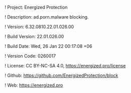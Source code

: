 ! Project: Energized Protection

! Description: ad.porn.malware blocking.

! Version: 6.32.0810.22.01.026.00

! Build Version: 22.01.026.00

! Build Date: Wed, 26 Jan 22 00:17:08 +06

! Version Code: 0260017

! License: CC BY-NC-SA 4.0, https://energized.pro/license

! Github: https://github.com/EnergizedProtection/block

! Web: https://energized.pro
